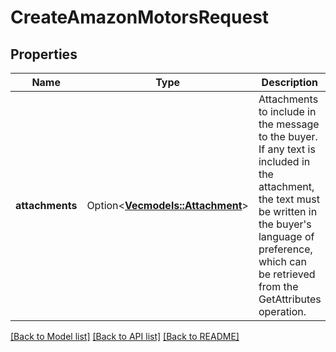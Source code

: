 # CreateAmazonMotorsRequest

## Properties

Name | Type | Description | Notes
------------ | ------------- | ------------- | -------------
**attachments** | Option<[**Vec<models::Attachment>**](Attachment.md)> | Attachments to include in the message to the buyer. If any text is included in the attachment, the text must be written in the buyer's language of preference, which can be retrieved from the GetAttributes operation. | [optional]

[[Back to Model list]](../README.md#documentation-for-models) [[Back to API list]](../README.md#documentation-for-api-endpoints) [[Back to README]](../README.md)


